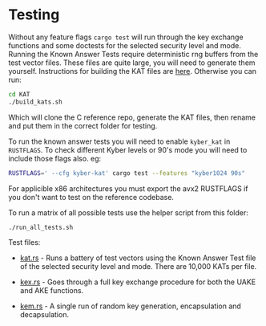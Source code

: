 # Testing

Without any feature flags `cargo test` will run through the key exchange functions and some doctests for the selected security level and mode. Running the Known Answer Tests require deterministic rng buffers from the test vector files. These files are quite large, you will need to generate them yourself. Instructions for building the KAT files are [here](./KAT/readme.md). Otherwise you can run:

```bash
cd KAT
./build_kats.sh
```

Which will clone the C reference repo, generate the KAT files, then rename and put them in the correct folder for testing.

To run the known answer tests you will need to enable `kyber_kat` in `RUSTFLAGS`. To check different Kyber levels or 90's mode you will need to include those flags also. eg:
```bash
RUSTFLAGS=' --cfg kyber-kat' cargo test --features "kyber1024 90s"
```

For applicible x86 architectures you must export the avx2 RUSTFLAGS if you don't want to test on the reference codebase.

To run a matrix of all possible tests use the helper script from this folder:
```bash
./run_all_tests.sh
```

Test files:

* [kat.rs](./kat.rs)  - Runs a battery of test vectors using the Known Answer Test file of the selected security level and mode. There are 10,000 KATs per file.

* [kex.rs](./kex.rs) - Goes through a full key exchange procedure for both the UAKE and AKE functions.

* [kem.rs](./kem.rs) - A single run of random key generation, encapsulation and decapsulation.
